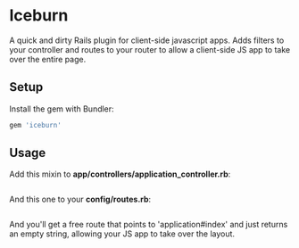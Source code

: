 # Iceburn

A quick and dirty Rails plugin for client-side javascript apps. Adds
filters to your controller and routes to your router to allow a
client-side JS app to take over the entire page.

## Setup

Install the gem with Bundler:

```ruby
gem 'iceburn'
```

## Usage

Add this mixin to **app/controllers/application_controller.rb**:

```ruby
```

And this one to your **config/routes.rb**:

```ruby
```

And you'll get a free route that points to 'application#index' and just
returns an empty string, allowing your JS app to take over the layout.
